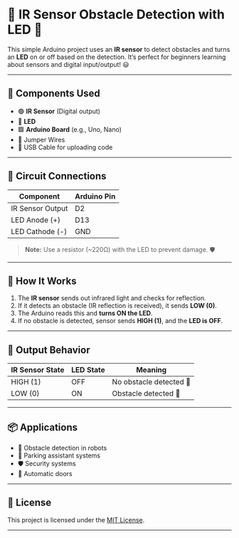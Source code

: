 # 🚦 IR Sensor Obstacle Detection with LED 🚧

This simple Arduino project uses an **IR sensor** to detect obstacles and turns an **LED** on or off based on the detection. It’s perfect for beginners learning about sensors and digital input/output! 😃

---

## 🔧 Components Used

- 🟢 **IR Sensor** (Digital output)  
- 🔴 **LED**  
- 🟩 **Arduino Board** (e.g., Uno, Nano)  
- 🧵 Jumper Wires  
- 🔌 USB Cable for uploading code  

---

## 🔌 Circuit Connections

| Component         | Arduino Pin |
|------------------|--------------|
| IR Sensor Output  | D2           |
| LED Anode (+)     | D13          |
| LED Cathode (-)   | GND          |

> **Note:** Use a resistor (~220Ω) with the LED to prevent damage. 🛡️

---

## 🧠 How It Works

1. The **IR sensor** sends out infrared light and checks for reflection.  
2. If it detects an obstacle (IR reflection is received), it sends **LOW (0)**.  
3. The Arduino reads this and **turns ON the LED**.  
4. If no obstacle is detected, sensor sends **HIGH (1)**, and the **LED is OFF**.  

---

## 🎯 Output Behavior

| IR Sensor State | LED State | Meaning                  |
|----------------|-----------|---------------------------|
| HIGH (1)       | OFF       | No obstacle detected 🙌   |
| LOW (0)        | ON        | Obstacle detected 🧱       |

---

## 📦 Applications

- 🤖 Obstacle detection in robots  
- 🚗 Parking assistant systems  
- 🛡️ Security systems  
- 🚪 Automatic doors  

---

## 📄 License

This project is licensed under the [MIT License](LICENSE).

---
